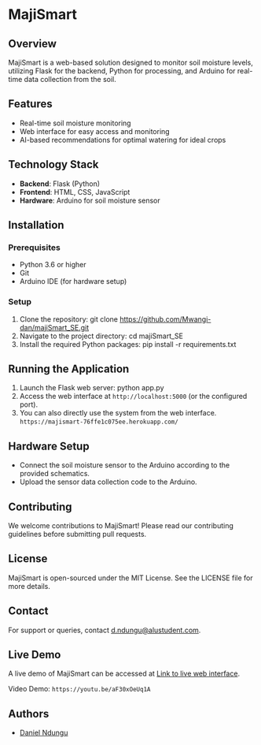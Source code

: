 # MajiSmart

## Overview

MajiSmart is a web-based solution designed to monitor soil moisture levels, utilizing Flask for the backend, Python for processing, and Arduino for real-time data collection from the soil.

## Features

- Real-time soil moisture monitoring
- Web interface for easy access and monitoring
- AI-based recommendations for optimal watering for ideal crops

## Technology Stack

- **Backend**: Flask (Python)
- **Frontend**: HTML, CSS, JavaScript
- **Hardware**: Arduino for soil moisture sensor

## Installation

### Prerequisites

- Python 3.6 or higher
- Git
- Arduino IDE (for hardware setup)

### Setup

1. Clone the repository: git clone https://github.com/Mwangi-dan/majiSmart_SE.git
2. Navigate to the project directory: cd majiSmart_SE
3. Install the required Python packages: pip install -r requirements.txt

## Running the Application

1. Launch the Flask web server: python app.py
2. Access the web interface at `http://localhost:5000` (or the configured port).
3. You can also directly use the system from the web interface. `https://majismart-76ffe1c075ee.herokuapp.com/`

## Hardware Setup

- Connect the soil moisture sensor to the Arduino according to the provided schematics.
- Upload the sensor data collection code to the Arduino.

## Contributing

We welcome contributions to MajiSmart! Please read our contributing guidelines before submitting pull requests.

## License

MajiSmart is open-sourced under the MIT License. See the LICENSE file for more details.

## Contact

For support or queries, contact [d.ndungu@alustudent.com](mailto:d.ndungu@gmail.com).

## Live Demo

A live demo of MajiSmart can be accessed at [Link to live web interface](https://majismart-76ffe1c075ee.herokuapp.com/).

Video Demo: `https://youtu.be/aF30xOeUq1A`

## Authors

- [Daniel Ndungu](https://github.com/Mwangi-dan)
